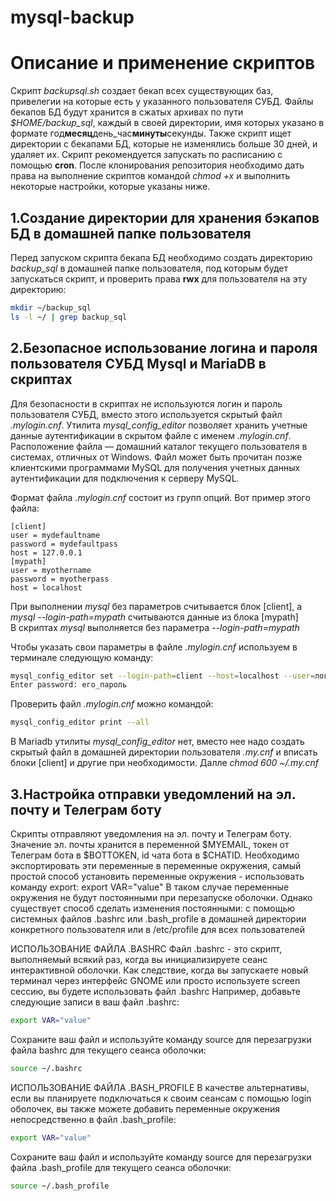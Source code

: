 # mysql-backup

# Описание и применение скриптов
Скрипт *backupsql.sh* создает бекап всех существующих баз, привелегии на которые есть у указанного пользователя СУБД. Файлы бекапов БД будут хранится в сжатых архивах по пути *$HOME/backup_sql*, каждый в своей директории, имя которых указано в формате год**месяц**день_час**минуты**секунды. Также скрипт ищет директории с бекапами БД, которые не изменялись больше 30 дней, и удаляет их. Скрипт рекомендуется запускать по расписанию с помощью **cron**.
После клонирования репозитория необходимо дать права на выполнение скриптов командой *chmod +x* и выполнить некоторые настройки, которые указаны ниже.

## 1.Создание директории для хранения бэкапов БД в домашней папке пользователя
Перед запуском скрипта бекапа БД необходимо создать директорию *backup_sql* в домашней папке пользователя, под которым будет запускаться скрипт, и проверить права **rwx** для пользователя на эту директорию:
```bash 
mkdir ~/backup_sql
ls -l ~/ | grep backup_sql
```

## 2.Безопасное использование логина и пароля пользователя СУБД Mysql и MariaDB в скриптах
Для безопасности в скриптах не используются логин и пароль пользователя СУБД, вместо этого используется скрытый файл *.mylogin.cnf*.
Утилита *mysql_config_editor* позволяет хранить учетные данные аутентификации в скрытом файле с именем *.mylogin.cnf*. Расположение файла — домашний каталог текущего пользователя в системах, отличных от Windows. Файл может быть прочитан позже клиентскими программами MySQL для получения учетных данных аутентификации для подключения к серверу MySQL.

Формат файла *.mylogin.cnf* состоит из групп опций. Вот пример этого файла:

```mysql
[client]
user = mydefaultname
password = mydefaultpass
host = 127.0.0.1
[mypath]
user = myothername
password = myotherpass
host = localhost
```
При выполнении *mysql* без параметров считывается блок [client],  а *mysql --login-path=mypath* считываются данные из блока [mypath]  
В скриптах *mysql* выполняется без параметра *--login-path=mypath*

Чтобы указать свои параметры в файле *.mylogin.cnf* используем в терминале следующую команду: 
```bash
mysql_config_editor set --login-path=client --host=localhost --user=логин_пользователя_СУБД --password
Enter password: его_пароль
```
Проверить файл *.mylogin.cnf* можно командой:
```bash
mysql_config_editor print --all
```

В Mariadb утилиты *mysql_config_editor* нет, вместо нее надо создать скрытый файл в домашней директории пользователя *.my.cnf* и вписать блоки [client] и другие при необходимости. Далле *chmod 600 ~/.my.cnf* 

## 3.Настройка отправки уведомлений на эл. почту и Телеграм боту 
Скрипты отправляют уведомления на эл. почту и Телеграм боту. Значение эл. почты хранится в переменной $MYEMAIL, токен от Телеграм бота в $BOTTOKEN, id чата бота в $CHATID. Необходимо экспортировать эти переменные в переменные окружения, самый простой способ установить переменные окружения - использовать команду export: 
export VAR="value"
В таком случае переменные окружения не будут постоянными при перезапуске оболочки. Однако существует способ сделать изменения постоянными: с помощью системных файлов .bashrc или .bash_profile в домашней директории конкретного пользователя или в /etc/profile для всех пользователей

ИСПОЛЬЗОВАНИЕ ФАЙЛА .BASHRC
Файл .bashrc - это скрипт, выполняемый всякий раз, когда вы инициализируете сеанс интерактивной оболочки. Как следствие, когда вы запускаете новый терминал через интерфейс GNOME или просто используете screen сессию, вы будете использовать файл .bashrc
Например, добавьте следующие записи в ваш файл .bashrc:
```bash
export VAR="value"
```
Сохраните ваш файл и используйте команду source для перезагрузки файла bashrc для текущего сеанса оболочки:
```bash
source ~/.bashrc
```
ИСПОЛЬЗОВАНИЕ ФАЙЛА .BASH_PROFILE
В качестве альтернативы, если вы планируете подключаться к своим сеансам с помощью login оболочек, вы также можете добавить переменные окружения непосредственно в файл .bash_profile:
```bash
export VAR="value"
```
Сохраните ваш файл и используйте команду source для перезагрузки файла .bash_profile для текущего сеанса оболочки:
```bash
source ~/.bash_profile
```
